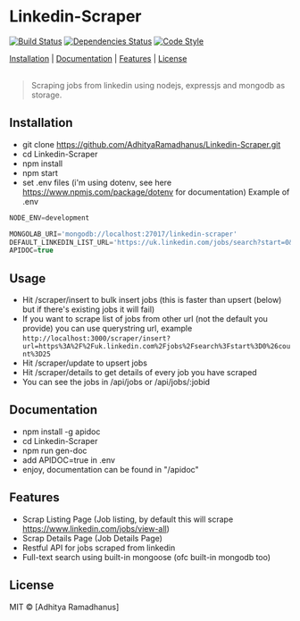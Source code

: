 # Linkedin-Scraper
[![Build Status](https://travis-ci.org/AdhityaRamadhanus/Linkedin-Scraper.svg?branch=master)](https://travis-ci.org/AdhityaRamadhanus/Linkedin-Scraper) [![Dependencies Status](https://david-dm.org/adhityaramadhanus/Linkedin-Scraper.svg)](https://david-dm.org/adhityaramadhanus/Linkedin-Scraper) [![Code Style](https://img.shields.io/badge/code%20style-standard-green.svg)](https://github.com/feross/standard)

<p>
  <a href="#installation">Installation</a> |
  <a href="#documentation">Documentation</a> |
  <a href="#features">Features</a> |
  <a href="#licenses">License</a>
  <br><br>
  <blockquote>
  Scraping jobs from linkedin using nodejs, expressjs and mongodb as storage.
  </blockquote>
</p>

Installation
------------

* git clone https://github.com/AdhityaRamadhanus/Linkedin-Scraper.git
* cd Linkedin-Scraper
* npm install
* npm start
* set .env files (i'm using dotenv, see here https://www.npmjs.com/package/dotenv for documentation)
Example of .env 
```js
NODE_ENV=development

MONGOLAB_URI='mongodb://localhost:27017/linkedin-scraper'
DEFAULT_LINKEDIN_LIST_URL='https://uk.linkedin.com/jobs/search?start=0&count=25'
APIDOC=true
```

Usage
------------
* Hit /scraper/insert to bulk insert jobs (this is faster than upsert (below) but if there's existing jobs it will fail)
* If you want to scrape list of jobs from other url (not the default you provide) you can use querystring url, example
`http://localhost:3000/scraper/insert?url=https%3A%2F%2Fuk.linkedin.com%2Fjobs%2Fsearch%3Fstart%3D0%26count%3D25`
* Hit /scraper/update to upsert jobs
* Hit /scraper/details to get details of every job you have scraped 
* You can see the jobs in /api/jobs or /api/jobs/:jobid 

Documentation
------------

* npm install -g apidoc
* cd Linkedin-Scraper
* npm run gen-doc
* add APIDOC=true in .env
* enjoy, documentation can be found in "/apidoc"

Features
------------

* Scrap Listing Page (Job listing, by default this will scrape https://www.linkedin.com/jobs/view-all)
* Scrap Details Page (Job Details Page)
* Restful API for jobs scraped from linkedin
* Full-text search using built-in mongoose (ofc built-in mongodb too)

License
----

MIT © [Adhitya Ramadhanus]
